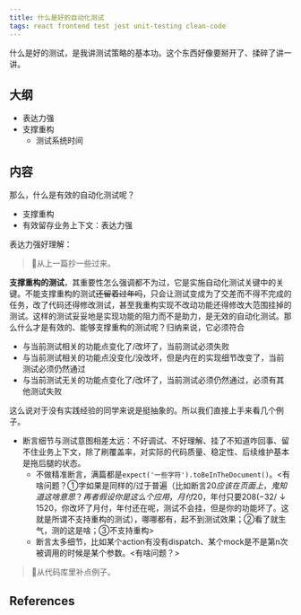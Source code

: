 ```yaml
---
title: 什么是好的自动化测试
tags: react frontend test jest unit-testing clean-code
---
```


什么是好的测试，是我讲测试策略的基本功。这个东西好像要掰开了、揉碎了讲一讲。

## 大纲

* 表达力强
* 支撑重构
  * 测试系统时间



## 内容

那么，什么是有效的自动化测试呢？

* 支撑重构
* 有效留存业务上下文：表达力强

表达力强好理解：

> 🚧从上一篇抄一些过来。

**支撑重构的测试**，其重要性怎么强调都不为过，它是实施自动化测试关键中的关键。不能支撑重构的测试~~还留着过年吗~~，只会让测试变成为了交差而不得不完成的任务，改了代码还得修改测试，甚至我重构实现不改动功能还得修改大范围挂掉的测试。这样的测试妥妥地是实现功能的阻力而不是助力，是无效的自动化测试。那么什么才是有效的、能够支撑重构的测试呢？归纳来说，它必须符合

* 与当前测试相关的功能点变化了/改坏了，当前测试必须失败
* 与当前测试相关的功能点没变化/没改坏，但是内在的实现细节改变了，当前测试必须仍然通过
* 与当前测试无关的功能点变化了/改坏了，当前测试必须仍然通过，必须有其他测试失败

这么说对于没有实践经验的同学来说是挺抽象的。所以我们直接上手来看几个例子。

* 断言细节与测试意图相差太远：不好调试、不好理解、挂了不知道咋回事、留不住业务上下文，除了刷覆盖率，对实际的代码质量、稳定性、后续维护基本是拖后腿的状态。
  * 不做精准断言，满篇都是`expect('一些字符').toBeInTheDocument()`。<有啥问题？①字如果是同样的/过于普遍（比如断言$20应该在页面上，鬼知道这啥意思？再者假设你是这么个应用，月付$20，年付只要$208(-32/↓15%)，你断言月付但其实年付也有$20，你改坏了月付，年付还在呢，测试不会挂，但是你的功能坏了。这就是所谓不支持重构的测试），哪哪都有，起不到测试效果；②看了就生气，测的这是啥；③不支持重构>
  * 断言太多细节，比如某个action有没有dispatch、某个mock是不是第n次被调用的时候是某个参数。<有啥问题？>

> 🚧从代码库里补点例子。

## References 
